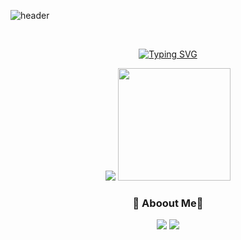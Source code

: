 ![header](https://capsule-render.vercel.app/api?type=waving&color=gradient&height=140&animation=fadeIn&section=header&text=Hanbi-Kim&fontAlign=70)

<br>
<div align="center">
  
[![Typing SVG](https://readme-typing-svg.herokuapp.com/?color=gradient&lines=Welcome+to+my+github&font=Redressed&size=30)](https://git.io/typing-svg)
  
<!-- stats -->
<img src = "https://github-readme-stats.vercel.app/api?username=khbbbbi&show_icons=true&theme=onedark">
<img style="height:180px" src="https://github-readme-stats.vercel.app/api/top-langs/?username=khbbbbi&layout=compact&theme=nord&hide_border=true" />

<br>

<!-- 인스타,벨로그 -->
<h3>😬 Aboout Me😬</h3>

<a href="https://velog.io/@hamba" target="_blank"><img src="https://img.shields.io/badge/velog-82c59c?style=flat&logo=velog&logoColor=white"/></a>
<a href="https://www.instagram.com/o_ham.ba/" target="_blank"><img src="https://img.shields.io/badge/Instagram-e598b2?style=flat&logo=Instagram&logoColor=white"/></a>

